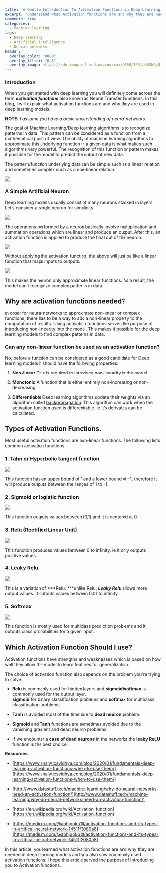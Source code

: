 ```yaml
---
title: 'A Gentle Introduction To Activation Functions in Deep Learning'
excerpt: "Understand what Activation functions are and why they are needed in Deep learning models."
comments: true
categories:
  - Machine-learning
tags:
  - Deep-learning
  - Artificial intelligence
  - Neural networks
header:
  overlay_color: "#000"
  overlay_filter: "0.5"
  overlay_image: https://cdn-images-1.medium.com/max/2000/1*3tLHUJWOjUrL5aZlWo56yQ.jpeg
---
```


### **Introduction**

When you get started with deep learning you will definitely come across the term ***activation functions*** also known as Neural Transfer Functions.
In this blog, I will explain what activation functions are and why they are used in deep learning models.

**NOTE:** *I assume you have a basic understanding of neural networks.*

The goal of Machine Learning/Deep learning algorithms is to recognize patterns in data. This pattern can be considered as a function from a mathematical point of view. The ability of machine learning algorithms to approximate this underlying function in a given data is what makes such algorithms very powerful.
The recognition of this function or pattern makes it possible for the model to predict the output of new data.

The pattern/function underlying data can be simple such as a linear relation and sometimes complex such as a non-linear relation.

![](https://cdn-images-1.medium.com/max/2000/1*GeyQBtPVgcurFjY1LQdlxw.jpeg)

### **A Simple Artificial Neuron**

Deep learning models usually consist of many neurons stacked in layers.
Let’s consider a single neuron for simplicity.

![](https://cdn-images-1.medium.com/max/2000/1*Jsm0NBsPuVUKQvEjdpUOpg.png)

The operations performed by a neuron basically involve multiplication and summation operations which are linear and produce an output.
After this, an activation function is applied to produce the final out of the neuron.

![](https://cdn-images-1.medium.com/max/2000/0*Z5mWm24o4cDVZ5UI.png)

Without applying the activation function, the above will just be like a linear function that maps inputs to outputs.

![](https://cdn-images-1.medium.com/max/2000/0*Y3b42mQ4XMOglknn.png)

This makes the neuron only approximate linear functions. As a result, the model can’t recognize complex patterns in data.

## Why are activation functions needed?

In order for neural networks to approximate non-linear or complex functions, there has to be a way to add a non-linear property to the computation of results. 
Using activation functions serves the purpose of introducing non-linearity into the model. This makes it possible for the deep learning models to find complex patterns in data.

### Can any non-linear function be used as an activation function?

No, before a function can be considered as a good candidate for Deep learning models it should have the following properties:

 1. **Non-linear**
    This is required to introduce non-linearity in the model.

 2. **Monotonic** 
    A function that is either entirely non-increasing or non-decreasing.

 3. **Differentiable**
    Deep learning algorithms update their weights via an algorithm called [backpropagation](https://en.wikipedia.org/wiki/Backpropagation). This algorithm can work when the activation function used is differentiable. ie it’s derivates can be calculated.

## Types of Activation Functions.

Most useful activation functions are non-linear functions. The following lists common activation functions.

### **1. Tahn or Hyperbolic tangent function**

![](https://cdn-images-1.medium.com/max/2000/0*2Ltoo51YGOjC4Dlo)

This function has an upper bound of 1 and a lower bound of -1, therefore it will produce outputs between the ranges of 1 to -1.

### 2. Sigmoid or logistic function

![](https://cdn-images-1.medium.com/max/2000/0*8qWWTH6z50LP28jd.png)

This function outputs values between (0,1) and it is centered at 0.

### 3. Relu (**Rectified Linear Unit)**

![](https://cdn-images-1.medium.com/max/2000/0*FVQSRNxLvditSAqD.png)

This function produces values between 0 to infinity. ie it only outputs positive values.

### 4. Leaky Relu

![](https://cdn-images-1.medium.com/max/2000/0*jdLsPwZWmhZNPtd1.png)

This is a variation of ***Relu. ***unlike Relu, ***Leaky Relu*** allows more output values.
It outputs values between 0.01 to infinity

### 5. Softmax

![](https://cdn-images-1.medium.com/max/2000/0*i20dHyZAjUFzsL_s)

This function is mostly used for multiclass prediction problems and it outputs class probabilities for a given input.

## **Which Activation Function Should I use?**

Activation functions have strengths and weaknesses which is based on how well they allow the model to learn features for generalization.

The choice of activation function also depends on the problem you're trying to solve.

* **Relu** is commonly used for hidden layers and **sigmoid/softmax** is commonly used for the output layer.  
    **sigmoid** for binary classification problems and **softmax** for multiclass classification problems.

* **Tanh** is avoided most of the time due to **dead neuron** problem.

* **Sigmoid** and **Tanh** functions are sometimes avoided due to the vanishing gradient and dead neuron problems.

* If we encounter a **case of dead neurons** in the networks the **leaky ReLU** function is the best choice.

**Resources**

* [https://www.analyticsvidhya.com/blog/2020/01/fundamentals-deep-learning-activation-functions-when-to-use-them/](https://www.analyticsvidhya.com/blog/2020/01/fundamentals-deep-learning-activation-functions-when-to-use-them/)

* [http://www.datastuff.tech/machine-learning/why-do-neural-networks-need-an-activation-function/](http://www.datastuff.tech/machine-learning/why-do-neural-networks-need-an-activation-function/)

* [https://en.wikipedia.org/wiki/Activation_function](https://en.wikipedia.org/wiki/Activation_function)

* [https://medium.com/@abhigoku10/activation-functions-and-its-types-in-artifical-neural-network-14511f3080a8](https://medium.com/@abhigoku10/activation-functions-and-its-types-in-artifical-neural-network-14511f3080a8)

In this article, you learned what activation functions are and why they are needed in deep learning models and you also saw commonly used activation functions.
I hope this article served the purpose of introducing you to Activation functions.
